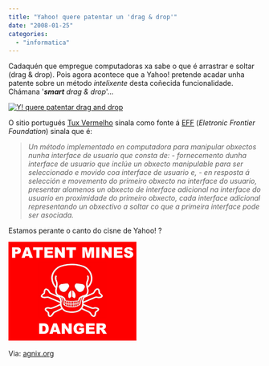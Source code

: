 ```yaml
---
title: "Yahoo! quere patentar un 'drag & drop'"
date: "2008-01-25"
categories: 
  - "informatica"
---
```


Cadaquén que empregue computadoras xa sabe o que é arrastrar e soltar (drag & drop). Pois agora acontece que a Yahoo! pretende acadar unha patente sobre un método _intelixente_ desta coñecida funcionalidade. Chámana '_**smart** drag & drop_'...

[![Y! quere patentar drag and drop](images/US20070234226A1-20071004-D00000.png)](http://peertopatent.org/images/illustrations/20070234226/large/US20070234226A1-20071004-D00000.png)

O sitio portugués [Tux Vermelho](http://tuxvermelho.blogspot.com/2008/01/yahoo-quer-patentear-o-drag-and-drop.html) sinala como fonte á [EFF](http://www.eff.org/deeplinks/2007/12/should-yahoo-be-able-patent-smart-drag-and-drop-how-you-can-help-us-patent-office-) (_Eletronic Frontier Foundation_) sinala que é:

> _Un método implementado en computadora para manipular obxectos nunha interface de usuario que consta de: - fornecemento dunha interface de usuario que inclúe un obxecto manipulable para ser seleccionado e movido coa interface de usuario e, - en resposta á selección e movemento do primeiro obxecto na interface do usuario, presentar alomenos un obxecto de interface adicional na interface do usuario en proximidade do primeiro obxecto, cada interface adicional representando un obxectivo a soltar co que a primeira interface pode ser asociada._

Estamos perante o canto do cisne de Yahoo! ?

![Non ás patentes](images/PatentMinesDanger.480.png)

Via: [agnix.org](http://www.agnix.org/index.php?option=content&task=view&id=4022)
